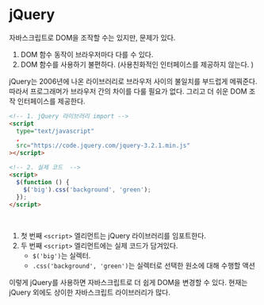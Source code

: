# jQuery

자바스크립트로 DOM을 조작할 수는 있지만, 문제가 있다.

1. DOM 함수 동작이 브라우저마다 다를 수 있다.
2. DOM 함수를 사용하기 불편하다. (사용친화적인 인터페이스를 제공하지 않는다. )
   <br />

jQuery는 2006년에 나온 라이브러리로 브라우저 사이의 불일치를 부드럽게 메꿔준다.
따라서 프로그래머가 브라우저 간의 차이를 다룰 필요가 없다. 그리고 더 쉬운 DOM 조작 인터페이스를 제공한다.
<br />

```html
<!-- 1. jQuery 라이브러리 import -->
<script
  type="text/javascript"
  ,
  src="https://code.jquery.com/jquery-3.2.1.min.js"
></script>

<!-- 2. 실제 코드  -->
<script>
  $(function () {
    $('big').css('background', 'green');
  });
</script>
```

<br />

1. 첫 번째 `<script>` 엘리먼트는 jQuery 라이브러리를 임포트한다.
2. 두 번째 `<script>` 엘리먼트에는 실제 코드가 담겨있다.
   - `$('big')`는 실렉터.
   - `.css('background', 'green')`는 실렉터로 선택한 원소에 대해 수행할 액션
     <br />

이렇게 jQuery를 사용하면 자바스크립트로 더 쉽게 DOM을 변경할 수 있다. 현재는 jQuery 외에도 상이한 자바스크립트 라이브러리가 많다.
